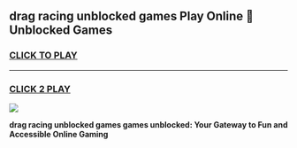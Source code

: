 
## drag racing unblocked games Play Online 👋 Unblocked Games
<h3>
<a href="https://premium.freeplayer.one?title=drag_racing_unblocked_games&ref=19F">CLICK TO PLAY</a></h3>
<hr>

<h3>
<a href="https://premium.freeplayer.one?title=drag_racing_unblocked_games&ref=19F">CLICK 2 PLAY</a>
  
</h3>

<a href="https://premium.freeplayer.one?title=drag_racing_unblocked_games&ref=19F"><img src="https://clearcache.store/games.png"></a>


**drag racing unblocked games games unblocked: Your Gateway to Fun and Accessible Online Gaming**
